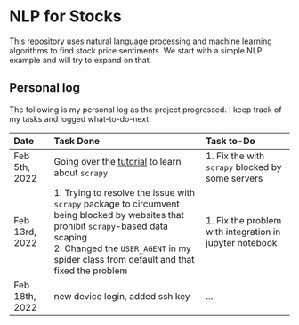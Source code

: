 # NLP for Stocks
This repository uses natural language processing and machine learning algorithms to find stock price sentiments. We start with a simple NLP example and will try to expand on that.


## Personal log
The following is my personal log as the project progressed. I keep track of my tasks and logged what-to-do-next.

|Date|Task Done|Task to-Do|
|:---|:--------|:---------|
|Feb 5th, 2022| Going over the [tutorial](https://www.digitalocean.com/community/tutorials/how-to-crawl-a-web-page-with-scrapy-and-python-3) to learn about `scrapy`| 1. Fix the with `scrapy` blocked by some servers|  
|Feb 13rd, 2022|1. Trying to resolve the issue with `scrapy` package to circumvent being blocked by websites that prohibit `scrapy`-based data scaping<br/> 2. Changed the `USER_AGENT` in my spider class from default and that fixed the problem| 1. Fix the problem with integration in jupyter notebook|
|Feb 18th, 2022| new device login, added ssh key | ...|
